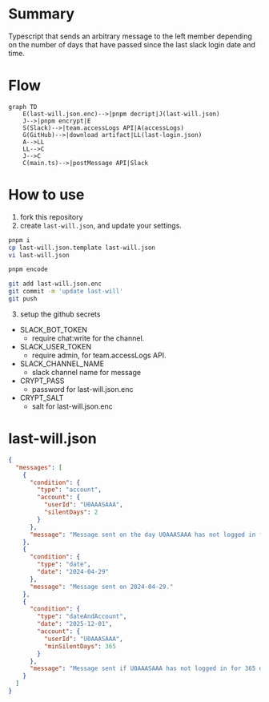 # Summary

Typescript that sends an arbitrary message to the left member depending on the
number of days that have passed since the last slack login date and time.

# Flow

```mermaid
graph TD
    E(last-will.json.enc)-->|pnpm decript|J(last-will.json)
    J-->|pnpm encrypt|E
    S(Slack)-->|team.accessLogs API|A(accessLogs)
    G(GitHub)-->|download artifact|LL(last-login.json)
    A-->LL
    LL-->C
    J-->C
    C(main.ts)-->|postMessage API|Slack
```

# How to use

1. fork this repository
2. create `last-will.json`, and update your settings.

```sh
pnpm i
cp last-will.json.template last-will.json
vi last-will.json

pnpm encode

git add last-will.json.enc
git commit -m 'update last-will'
git push
```

3. setup the github secrets

- SLACK_BOT_TOKEN
  - require chat:write for the channel.
- SLACK_USER_TOKEN
  - require admin, for team.accessLogs API.
- SLACK_CHANNEL_NAME
  - slack channel name for message
- CRYPT_PASS
  - password for last-will.json.enc
- CRYPT_SALT
  - salt for last-will.json.enc

# last-will.json

```json
{
  "messages": [
    {
      "condition": {
        "type": "account",
        "account": {
          "userId": "U0AAASAAA",
          "silentDays": 2
        }
      },
      "message": "Message sent on the day U0AAASAAA has not logged in for 2 days."
    },
    {
      "condition": {
        "type": "date",
        "date": "2024-04-29"
      },
      "message": "Message sent on 2024-04-29."
    },
    {
      "condition": {
        "type": "dateAndAccount",
        "date": "2025-12-01",
        "account": {
          "userId": "U0AAASAAA",
          "minSilentDays": 365
        }
      },
      "message": "Message sent if U0AAASAAA has not logged in for 365 days or more on 2025-12-01."
    }
  ]
}
```
